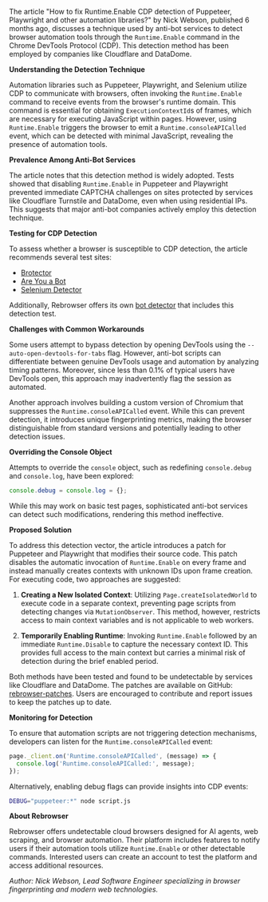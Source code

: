 The article "How to fix Runtime.Enable CDP detection of Puppeteer, Playwright and other automation libraries?" by Nick Webson, published 6 months ago, discusses a technique used by anti-bot services to detect browser automation tools through the `Runtime.Enable` command in the Chrome DevTools Protocol (CDP). This detection method has been employed by companies like Cloudflare and DataDome.

**Understanding the Detection Technique**

Automation libraries such as Puppeteer, Playwright, and Selenium utilize CDP to communicate with browsers, often invoking the `Runtime.Enable` command to receive events from the browser's runtime domain. This command is essential for obtaining `ExecutionContextId`s of frames, which are necessary for executing JavaScript within pages. However, using `Runtime.Enable` triggers the browser to emit a `Runtime.consoleAPICalled` event, which can be detected with minimal JavaScript, revealing the presence of automation tools.

**Prevalence Among Anti-Bot Services**

The article notes that this detection method is widely adopted. Tests showed that disabling `Runtime.Enable` in Puppeteer and Playwright prevented immediate CAPTCHA challenges on sites protected by services like Cloudflare Turnstile and DataDome, even when using residential IPs. This suggests that major anti-bot companies actively employ this detection technique.

**Testing for CDP Detection**

To assess whether a browser is susceptible to CDP detection, the article recommends several test sites:

- [Brotector](https://kaliiiiiiiiii.github.io/brotector/)
- [Are You a Bot](https://deviceandbrowserinfo.com/are_you_a_bot)
- [Selenium Detector](https://hmaker.github.io/selenium-detector/)

Additionally, Rebrowser offers its own [bot detector](https://bot-detector.rebrowser.net/) that includes this detection test.

**Challenges with Common Workarounds**

Some users attempt to bypass detection by opening DevTools using the `--auto-open-devtools-for-tabs` flag. However, anti-bot scripts can differentiate between genuine DevTools usage and automation by analyzing timing patterns. Moreover, since less than 0.1% of typical users have DevTools open, this approach may inadvertently flag the session as automated.

Another approach involves building a custom version of Chromium that suppresses the `Runtime.consoleAPICalled` event. While this can prevent detection, it introduces unique fingerprinting metrics, making the browser distinguishable from standard versions and potentially leading to other detection issues.

**Overriding the Console Object**

Attempts to override the `console` object, such as redefining `console.debug` and `console.log`, have been explored:

```javascript
console.debug = console.log = {};
```

While this may work on basic test pages, sophisticated anti-bot services can detect such modifications, rendering this method ineffective.

**Proposed Solution**

To address this detection vector, the article introduces a patch for Puppeteer and Playwright that modifies their source code. This patch disables the automatic invocation of `Runtime.Enable` on every frame and instead manually creates contexts with unknown IDs upon frame creation. For executing code, two approaches are suggested:

1. **Creating a New Isolated Context**: Utilizing `Page.createIsolatedWorld` to execute code in a separate context, preventing page scripts from detecting changes via `MutationObserver`. This method, however, restricts access to main context variables and is not applicable to web workers.

2. **Temporarily Enabling Runtime**: Invoking `Runtime.Enable` followed by an immediate `Runtime.Disable` to capture the necessary context ID. This provides full access to the main context but carries a minimal risk of detection during the brief enabled period.

Both methods have been tested and found to be undetectable by services like Cloudflare and DataDome. The patches are available on GitHub: [rebrowser-patches](https://github.com/rebrowser/rebrowser-patches). Users are encouraged to contribute and report issues to keep the patches up to date.

**Monitoring for Detection**

To ensure that automation scripts are not triggering detection mechanisms, developers can listen for the `Runtime.consoleAPICalled` event:

```javascript
page._client.on('Runtime.consoleAPICalled', (message) => {
  console.log('Runtime.consoleAPICalled:', message);
});
```

Alternatively, enabling debug flags can provide insights into CDP events:

```bash
DEBUG="puppeteer:*" node script.js
```

**About Rebrowser**

Rebrowser offers undetectable cloud browsers designed for AI agents, web scraping, and browser automation. Their platform includes features to notify users if their automation tools utilize `Runtime.Enable` or other detectable commands. Interested users can create an account to test the platform and access additional resources.

*Author: Nick Webson, Lead Software Engineer specializing in browser fingerprinting and modern web technologies.* 